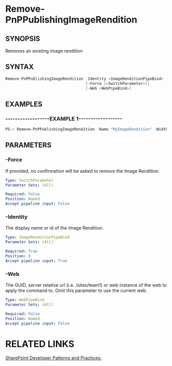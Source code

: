 # Remove-PnPPublishingImageRendition

## SYNOPSIS
Removes an existing image rendition

## SYNTAX 

```powershell
Remove-PnPPublishingImageRendition -Identity <ImageRenditionPipeBind>
                                   [-Force [<SwitchParameter>]]
                                   [-Web <WebPipeBind>]
```

## EXAMPLES

### ------------------EXAMPLE 1------------------
```powershell
PS:> Remove-PnPPublishingImageRendition -Name "MyImageRendition" -Width 800 -Height 600
```



## PARAMETERS

### -Force
If provided, no confirmation will be asked to remove the Image Rendition.

```yaml
Type: SwitchParameter
Parameter Sets: (All)

Required: False
Position: Named
Accept pipeline input: False
```

### -Identity
The display name or id of the Image Rendition.

```yaml
Type: ImageRenditionPipeBind
Parameter Sets: (All)

Required: True
Position: 0
Accept pipeline input: True
```

### -Web
The GUID, server relative url (i.e. /sites/team1) or web instance of the web to apply the command to. Omit this parameter to use the current web.

```yaml
Type: WebPipeBind
Parameter Sets: (All)

Required: False
Position: Named
Accept pipeline input: False
```

# RELATED LINKS

[SharePoint Developer Patterns and Practices:](http://aka.ms/sppnp)